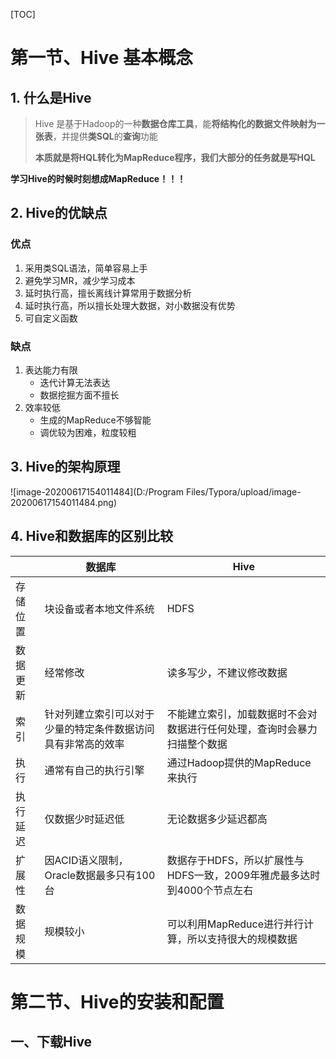 [TOC]

# 第一节、Hive 基本概念

## 1. 什么是Hive

>   Hive 是基于Hadoop的一种**数据仓库工具**，能**将结构化的数据文件映射为一张表**，并提供**类SQL**的**查询**功能
>
>   **本质就是将HQL转化为MapReduce程序，我们大部分的任务就是写HQL**

**学习Hive的时候时刻想成MapReduce！！！**

## 2. Hive的优缺点

### 优点

1.  采用类SQL语法，简单容易上手
2.  避免学习MR，减少学习成本
3.  延时执行高，擅长离线计算常用于数据分析
4.  延时执行高，所以擅长处理大数据，对小数据没有优势
5.  可自定义函数

### 缺点

1.  表达能力有限
    -   迭代计算无法表达
    -   数据挖掘方面不擅长
2.  效率较低
    -   生成的MapReduce不够智能
    -   调优较为困难，粒度较粗

## 3. Hive的架构原理

![image-20200617154011484](D:/Program Files/Typora/upload/image-20200617154011484.png)

## 4. Hive和数据库的区别比较

|          | 数据库                                                       | Hive                                                         |
| -------- | ------------------------------------------------------------ | ------------------------------------------------------------ |
| 存储位置 | 块设备或者本地文件系统                                       | HDFS                                                         |
| 数据更新 | 经常修改                                                     | 读多写少，不建议修改数据                                     |
| 索引     | 针对列建立索引可以对于少量的特定条件数据访问具有非常高的效率 | 不能建立索引，加载数据时不会对数据进行任何处理，查询时会暴力扫描整个数据 |
| 执行     | 通常有自己的执行引擎                                         | 通过Hadoop提供的MapReduce来执行                              |
| 执行延迟 | 仅数据少时延迟低                                             | 无论数据多少延迟都高                                         |
| 扩展性   | 因ACID语义限制，Oracle数据最多只有100台                      | 数据存于HDFS，所以扩展性与HDFS一致，2009年雅虎最多达时到4000个节点左右 |
| 数据规模 | 规模较小                                                     | 可以利用MapReduce进行并行计算，所以支持很大的规模数据        |

# 第二节、Hive的安装和配置

## 一、下载Hive